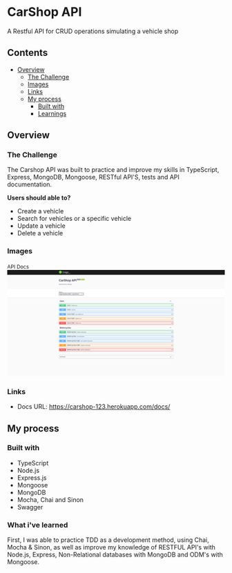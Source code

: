 # CarShop API
A Restful API for CRUD operations simulating a vehicle shop

## Contents
- [Overview](#overview)
    - [The Challenge](#the-challenge)
    - [Images](#images)
    - [Links](#links)
  - [My process](#my-process)
    - [Built with](#built-with)
    - [Learnings](#learnings)

## Overview

### The Challenge

The Carshop API was built to practice and improve my skills in TypeScript, Express, MongoDB, Mongoose,
RESTful API'S, tests and API documentation.

__Users should able to?__
- Create a vehicle
- Search for vehicles or a specific vehicle
- Update a vehicle
- Delete a vehicle

### Images

<small>API Docs</small>
![](./assets//carshop-api-docs.png)

### Links

- Docs URL: https://carshop-123.herokuapp.com/docs/

## My process


### Built with

- TypeScript
- Node.js
- Express.js
- Mongoose
- MongoDB
- Mocha, Chai and Sinon
- Swagger

### What i've learned

First, I was able to practice TDD as a development method, using Chai, Mocha & Sinon, as well as improve my knowledge of RESTFUL API's with Node.js, Express, Non-Relational databases with MongoDB and ODM's with Mongoose.